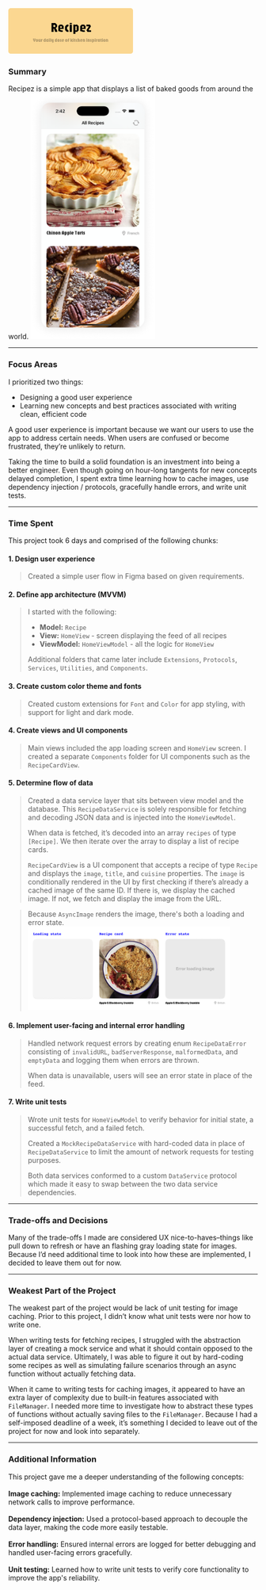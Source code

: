 <img src="images/recipez-cover.png" width="50%">

### Summary
Recipez is a simple app that displays a list of baked goods from around the world.
<img src="images/ui/home-feed.png" width="50%">

------

### Focus Areas
I prioritized two things:
- Designing a good user experience
- Learning new concepts and best practices associated with writing clean, efficient code

A good user experience is important because we want our users to use the app to address certain needs. When users are confused or become frustrated, they’re unlikely to return.

Taking the time to build a solid foundation is an investment into being a better engineer. Even though going on hour-long tangents for new concepts delayed completion, I spent extra time learning how to cache images, use dependency injection / protocols, gracefully handle errors, and write unit tests.

------

### Time Spent
This project took 6 days and comprised of the following chunks:

#### 1. Design user experience
>Created a simple user flow in Figma based on given requirements.

#### 2. Define app architecture (MVVM)
>I started with the following:<br>
>- **Model:**  `Recipe`<br>
>- **View:**  `HomeView` - screen displaying the feed of all recipes<br>
>- **ViewModel:**  `HomeViewModel` - all the logic for `HomeView`
>
>Additional folders that came later include `Extensions`, `Protocols`, `Services`, `Utilities`, and `Components`.
																					
#### 3. Create custom color theme and fonts
>Created custom extensions for `Font` and `Color` for app styling, with support for light and dark mode.

#### 4. Create views and UI components
>Main views included the app loading screen and `HomeView` screen. I created a separate `Components` folder for UI components such as the `RecipeCardView`.

#### 5. Determine flow of data
>Created a data service layer that sits between view model and the database. This `RecipeDataService` is solely responsible for fetching and decoding JSON data and is injected into the `HomeViewModel`.
>
>When data is fetched, it’s decoded into an array `recipes` of type `[Recipe]`. We then iterate over the array to display a list of recipe cards.
>
>`RecipeCardView` is a UI component that accepts a recipe of type `Recipe` and displays the `image`, `title`, and `cuisine` properties. The `image` is conditionally rendered in the UI by first checking if there’s already a cached image of the same ID. If there is, we display the cached image. If not, we fetch and display the image from the URL.
																				
>Because `AsyncImage` renders the image, there's both a loading and error state.
><br>
><img src="images/ui/recipe-card-states.png" width="88%">
															
#### 6. Implement user-facing and internal error handling
>Handled network request errors by creating enum `RecipeDataError` consisting of `invalidURL`, `badServerResponse`, `malformedData`, and `emptyData` and logging them when errors are thrown.
>
>When data is unavailable, users will see an error state in place of the feed.
							
#### 7. Write unit tests
>Wrote unit tests for `HomeViewModel` to verify behavior for initial state, a successful fetch, and a failed fetch.
>
>Created a `MockRecipeDataService` with hard-coded data in place of `RecipeDataService` to limit the amount of network requests for testing purposes.
>
>Both data services conformed to a custom `DataService` protocol which made it easy to swap between the two data service dependencies.

------

### Trade-offs and Decisions
Many of the trade-offs I made are considered UX nice-to-haves–things like pull down to refresh or have an flashing gray loading state for images. Because I’d need additional time to look into how these are implemented, I decided to leave them out for now.
					
------

### Weakest Part of the Project
The weakest part of the project would be lack of unit testing for image caching. Prior to this project, I didn’t know what unit tests were nor how to write one.

When writing tests for fetching recipes, I struggled with the abstraction layer of creating a mock service and what it should contain opposed to the actual data service. Ultimately, I was able to figure it out by hard-coding some recipes as well as simulating failure scenarios through an async function without actually fetching data.

When it came to writing tests for caching images, it appeared to have an extra layer of complexity due to built-in features associated with `FileManager`. I needed more time to investigate how to abstract these types of functions without actually saving files to the `FileManager`. Because I had a self-imposed deadline of a week, it’s something I decided to leave out of the project for now and look into separately.
																				
------

### Additional Information
This project gave me a deeper understanding of the following concepts:<br>
<br>
**Image caching:** Implemented image caching to reduce unnecessary network calls to improve performance.<br>
<br>
**Dependency injection:** Used a protocol-based approach to decouple the data layer, making the code more easily testable.<br>
<br>
**Error handling:** Ensured internal errors are logged for better debugging and handled user-facing errors gracefully.<br>
<br>
**Unit testing:** Learned how to write unit tests to verify core functionality to improve the app's reliability.<br>
